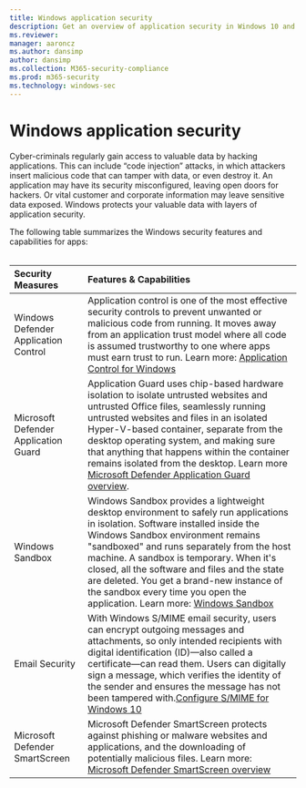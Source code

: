 ```yaml
---
title: Windows application security
description: Get an overview of application security in Windows 10 and Windows 11
ms.reviewer: 
manager: aaroncz
ms.author: dansimp
author: dansimp
ms.collection: M365-security-compliance
ms.prod: m365-security
ms.technology: windows-sec
---
```


# Windows application security

Cyber-criminals regularly gain access to valuable data by hacking applications. This can include “code injection” attacks, in which attackers insert malicious code that can tamper with data, or even destroy it. An application may have its security misconfigured, leaving open doors for hackers. Or vital customer and corporate information may leave sensitive data exposed. Windows protects your valuable data with layers of application security.

The following table summarizes the Windows security features and capabilities for apps:<br/><br/>

| Security Measures | Features & Capabilities |
|:---|:---|
| Windows Defender Application Control | Application control is one of the most effective security controls to prevent unwanted or malicious code from running. It moves away from an application trust model where all code is assumed trustworthy to one where apps must earn trust to run. Learn more: [Application Control for Windows](threat-protection/windows-defender-application-control/windows-defender-application-control.md) |
| Microsoft Defender Application Guard | Application Guard uses chip-based hardware isolation to isolate untrusted websites and untrusted Office files, seamlessly running untrusted websites and files in an isolated Hyper-V-based container, separate from the desktop operating system, and making sure that anything that happens within the container remains isolated from the desktop. Learn more [Microsoft Defender Application Guard overview](threat-protection/microsoft-defender-application-guard/md-app-guard-overview.md). |
| Windows Sandbox | Windows Sandbox provides a lightweight desktop environment to safely run applications in isolation. Software installed inside the Windows Sandbox environment remains "sandboxed" and runs separately from the host machine. A sandbox is temporary. When it's closed, all the software and files and the state are deleted. You get a brand-new instance of the sandbox every time you open the application. Learn more: [Windows Sandbox](threat-protection\windows-sandbox\windows-sandbox-overview.md)
| Email Security |  With Windows S/MIME email security, users can encrypt outgoing messages and attachments, so only intended recipients with digital identification (ID)—also called a certificate—can read them. Users can digitally sign a message, which verifies the identity of the sender and ensures the message has not been tampered with.[Configure S/MIME for Windows 10](identity-protection/configure-s-mime.md) |
| Microsoft Defender SmartScreen |  Microsoft Defender SmartScreen protects against phishing or malware websites and applications, and the downloading of potentially malicious files. Learn more: [Microsoft Defender SmartScreen overview](threat-protection/microsoft-defender-smartscreen/microsoft-defender-smartscreen-overview.md) | 
